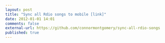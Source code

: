 ```yaml
---
layout: post
title: "Sync all Rdio songs to mobile [link]"
date: 2012-01-01 14:01
comments: false
external-url: https://github.com/connormontgomery/sync-all-rdio-songs
published: true
---
```

